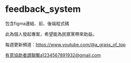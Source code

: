 # feedback_system

包含figma連結、前、後端程式碼

此為個人發起專案，希望能為民眾黨帶來助益。

每週更新頻道：https://www.youtube.com/@a_grass_of_tpp

有意協助者請聯繫a1234567891932@gmail.com
